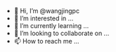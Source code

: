 - 👋 Hi, I’m @wangjingpc
- 👀 I’m interested in ...
- 🌱 I’m currently learning ...
- 💞️ I’m looking to collaborate on ...
- 📫 How to reach me ...

<!---
wangjingpc/wangjingpc is a ✨ special ✨ repository because its `README.md` (this file) appears on your GitHub profile.
You can click the Preview link to take a look at your changes.
--->

